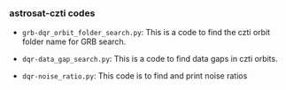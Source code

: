 ### astrosat-czti codes

+ `grb-dqr_orbit_folder_search.py`: This is a code to find the czti orbit folder name for GRB search.

+ `dqr-data_gap_search.py`: This is a code to find data gaps in czti orbits.

+ `dqr-noise_ratio.py`: This code is to find and print noise ratios
